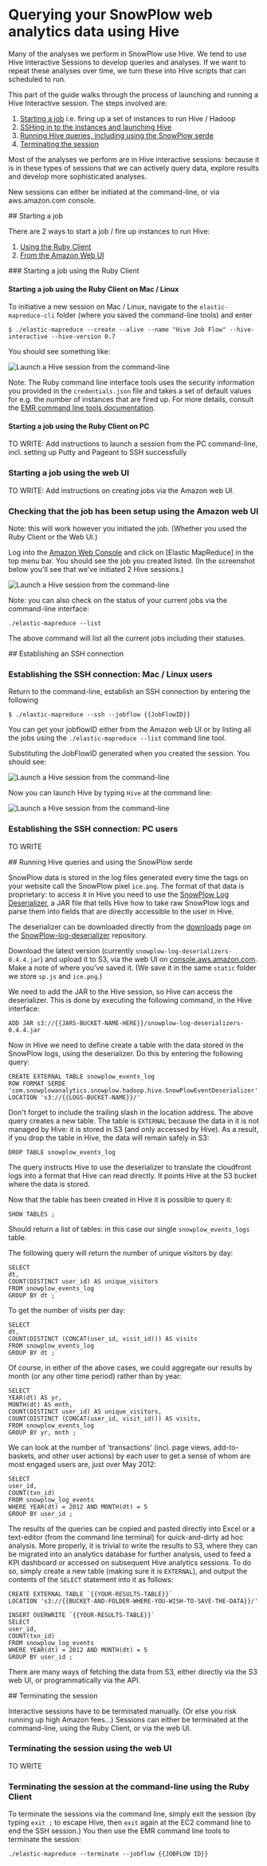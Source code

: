 # Querying your SnowPlow web analytics data using Hive

Many of the analyses we perform in SnowPlow use Hive. We tend to use Hive Interactive Sessions to develop queries and analyses. If we want to repeat these analyses over time, we turn these into Hive scripts that can scheduled to run.

This part of the guide walks through the process of launching and running a Hive Interactive session. The steps involved are:

1. [Starting a job](#startingajob) i.e. firing up a set of instances to run Hive / Hadoop
2. [SSHing in to the instances and launching Hive](#sshin)
3. [Running Hive queries, including using the SnowPlow serde](#runninghivequeries)
4. [Terminating the session](#terminatingthesession.)

Most of the analyses we perform are in Hive interactive sessions: because it is in these types of sessions that we can actively query data, explore results and develop more sophisticated analyses.

New sessions can either be initiated at the command-line, or via aws.amazon.com console. 

<a name="startingajob"/>
## Starting a job

There are 2 ways to start a job / fire up instances to run Hive: 

1. [Using the Ruby Client](#usingtherubyclient)
2. [From the Amazon Web UI](#fromtheamazonwebui)

<a name="usingtherubyclient"/>
### Starting a job using the Ruby Client

#### Starting a job using the Ruby Client on Mac / Linux

To initiative a new session on Mac / Linux, navigate to the `elastic-mapreduce-cli` folder (where you saved the command-line tools) and enter

	$ ./elastic-mapreduce --create --alive --name "Hive Job Flow" --hive-interactive --hive-version 0.7

You should see something like:

![Launch a Hive session from the command-line](/snowplow/snowplow/raw/master/docs/images/emr-guide/run-hive-interactive-session-1.jpg)

Note: The Ruby command line interface tools uses the security information you provided in the `credentials.json` file and takes a set of default values for e.g. the number of instances that are fired up. For more details, consult the [EMR command line tools documentation](http://aws.amazon.com/developertools/2264).

#### Starting a job using the Ruby Client on PC

TO WRITE: Add instructions to launch a session from the PC command-line, incl. setting up Putty and Pageant to SSH successfully

### Starting a job using the web UI

TO WRITE: Add instructions on creating jobs via the Amazon web UI. 

### Checking that the job has been setup using the Amazon web UI

Note: this will work however you initiated the job. (Whether you used the Ruby Client or the Web UI.)

Log into the [Amazon Web Console](https://console.aws.amazon.com/console/home) and click on [Elastic MapReduce] in the top menu bar. You should see the job you created listed. (In the screenshot below you'll see that we've initiated 2 Hive sessions.)

![Launch a Hive session from the command-line](/snowplow/snowplow/raw/master/docs/images/emr-guide/run-hive-interactive-session-2.jpg)

Note: you can also check on the status of your current jobs via the command-line interface:

	./elastic-mapreduce --list

The above command will list all the current jobs including their statuses.

<a name="sshin"/>
## Establishing an SSH connection

### Establishing the SSH connection: Mac / Linux users

Return to the command-line, establish an SSH connection by entering the following

	$ ./elastic-mapreduce --ssh --jobflow {{JobFlowID}}

You can get your jobflowID either from the Amazon web UI or by listing all the jobs using the `./elastic-mapreduce --list` command line tool.

Substituting the JobFlowID generated when you created the session. You should see:

![Launch a Hive session from the command-line](/snowplow/snowplow/raw/master/docs/images/emr-guide/run-hive-interactive-session-3.jpg)

Now you can launch Hive by typing `Hive` at the command line:

![Launch a Hive session from the command-line](/snowplow/snowplow/raw/master/docs/images/emr-guide/run-hive-interactive-session-4.jpg)

### Establishing the SSH connection: PC users

TO WRITE

<a name="runninghivequeries"/>
## Running Hive queries and using the SnowPlow serde

SnowPlow data is stored in the log files generated every time the tags on your website call the SnowPlow pixel `ice.png`. The format of that data is proprietary: to access it in Hive you need to use the [SnowPlow Log Deserializer](https://github.com/snowplow/snowplow-log-deserializers), a JAR file that tells Hive how to take raw SnowPlow logs and parse them into fields that are directly accessible to the user in Hive.

The deserializer can be downloaded directly from the [downloads](https://github.com/snowplow/snowplow-log-deserializers/downloads) page on the [SnowPlow-log-deserializer](https://github.com/snowplow/snowplow-log-deserializers/downloads) repository.

Download the latest version (currently `snowplow-log-deserializers-0.4.4.jar`) and upload it to S3, via the web UI on [console.aws.amazon.com](https://console.aws.amazon.com/). Make a note of where you've saved it. (We save it in the same `static` folder we store `sp.js` and `ice.png`.)

We need to add the JAR to the Hive session, so Hive can access the deserializer. This is done by executing the following command, in the Hive interface:

	ADD JAR s3://{{JARS-BUCKET-NAME-HERE}}/snowplow-log-deserializers-0.4.4.jar

Now in Hive we need to define create a table with the data stored in the SnowPlow logs, using the deserializer. Do this by entering the following query:

	CREATE EXTERNAL TABLE snowplow_events_log
	ROW FORMAT SERDE 'com.snowplowanalytics.snowplow.hadoop.hive.SnowPlowEventDeserializer'
	LOCATION 's3://{{LOGS-BUCKET-NAME}}/'

Don't forget to include the trailing slash in the location address. The above query creates a new table. The table is `EXTERNAL` because the data in it is not managed by Hive: it is stored in S3 (and only accessed by Hive). As a result, if you drop the table in Hive, the data will remain safely in S3:

	DROP TABLE snowplow_events_log

The query instructs Hive to use the deserializer to translate the cloudfront logs into a format that Hive can read directly. It points Hive at the S3 bucket where the data is stored.

Now that the table has been created in Hive it is possible to query it:

	SHOW TABLES ;

Should return a list of tables: in this case our single `snowplow_events_logs` table.

The following query will return the number of unique visitors by day:

	SELECT 
	dt,
	COUNT(DISTINCT user_id) AS unique_visitors
	FROM snowplow_events_log 
	GROUP BY dt ;

To get the number of visits per day:

	SELECT 
	dt,
	COUNT(DISTINCT (CONCAT(user_id, visit_id))) AS visits
	FROM snowplow_events_log
	GROUP BY dt ;

Of course, in either of the above cases, we could aggregate our results by month (or any other time period) rather than by year:

	SELECT 
	YEAR(dt) AS yr,
	MONTH(dt) AS mnth,
	COUNT(DISTINCT user_id) AS unique_visitors,
	COUNT(DISTINCT (CONCAT(user_id, visit_id))) AS visits,
	FROM snowplow_events_log 
	GROUP BY yr, mnth ;


We can look at the number of 'transactions' (incl. page views, add-to-baskets, and other user actions) by each user to get a sense of whom are most engaged users are, just over May 2012:

	SELECT 
	user_id,
	COUNT(txn_id)
	FROM snowplow_log_events
	WHERE YEAR(dt) = 2012 AND MONTH(dt) = 5
	GROUP BY user_id ;

The results of the queries can be copied and pasted directly into Excel or a text-editor (from the command line terminal) for quick-and-dirty ad hoc analysis. More properly, it is trivial to write the results to S3, where they can be migrated into an analytics database for further analysis, used to feed a KPI dashboard or accessed on subsequent Hive analytics sessions. To do so, simply create a new table (making sure it is `EXTERNAL`), and output the contents of the `SELECT` statement into it as follows:

	CREATE EXTERNAL TABLE `{{YOUR-RESULTS-TABLE}}`
	LOCATION 's3://{{BUCKET-AND-FOLDER-WHERE-YOU-WISH-TO-SAVE-THE-DATA}}/'

	INSERT OVERWRITE `{{YOUR-RESULTS-TABLE}}`
	SELECT 
	user_id,
	COUNT(txn_id)
	FROM snowplow_log_events
	WHERE YEAR(dt) = 2012 AND MONTH(dt) = 5
	GROUP BY user_id ;

There are many ways of fetching the data from S3, either directly via the S3 web UI, or programmatically via the API. 


<a name="terminatingthesession"/>
## Terminating the session

Interactive sessions have to be terminated manually. (Or else you risk running up high Amazon fees...) Sessions can either be terminated at the command-line, using the Ruby Client, or via the web UI.



### Terminating the session using the web UI

TO WRITE

### Terminating the session at the command-line using the Ruby Client

To terminate the sessions via the command line, simply exit the session (by typing `exit ;` to escape Hive, then `exit` again at the EC2 command line to end the SSH session.) You then use the EMR command line tools to terminate the session:

	./elastic-mapreduce --terminate --jobflow {{JOBFLOW ID}}
